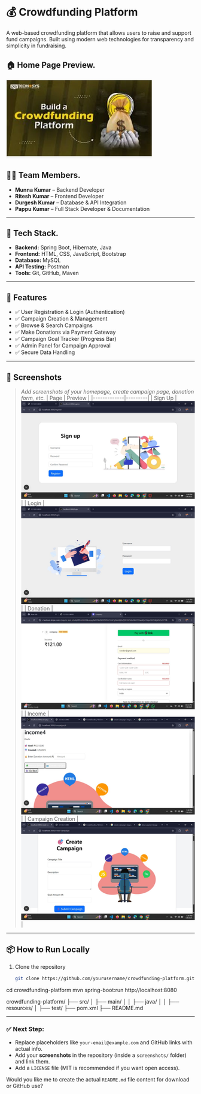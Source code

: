 # 💰 Crowdfunding Platform

A web-based crowdfunding platform that allows users to raise and support fund campaigns. Built using modern web technologies for transparency and simplicity in fundraising.

## 🏠 Home Page Preview.

![Home](https://github.com/pappukumar35/Crowdfunding-Platform/blob/1d43e5cf78c4d269374ef06e644c6ffc4225a3d3/crowdfunding.jpg?raw=true)


## 👨‍💻 Team Members.

- **Munna Kumar** – Backend Developer  
- **Ritesh Kumar** – Frontend Developer  
- **Durgesh Kumar** – Database & API Integration  
- **Pappu Kumar** – Full Stack Developer & Documentation

---

## 🧰 Tech Stack.

- **Backend:** Spring Boot, Hibernate, Java  
- **Frontend:** HTML, CSS, JavaScript, Bootstrap  
- **Database:** MySQL  
- **API Testing:** Postman  
- **Tools:** Git, GitHub, Maven

---

## 🔑 Features

- ✅ User Registration & Login (Authentication)
- ✅ Campaign Creation & Management
- ✅ Browse & Search Campaigns
- ✅ Make Donations via Payment Gateway
- ✅ Campaign Goal Tracker (Progress Bar)
- ✅ Admin Panel for Campaign Approval
- ✅ Secure Data Handling

---

## 📸 Screenshots

> _Add screenshots of your homepage, create campaign page, donation form, etc._
| Page        | Preview |
|-------------|---------|
| Sign Up     | ![Sign Up](https://github.com/pappukumar35/Crowdfunding-Platform/blob/ccc15bcdc8d94f15145cbac9b212d256200967e9/Sign%20up.jpg?raw=true) |
| Login       | ![Login](https://github.com/pappukumar35/Crowdfunding-Platform/blob/ccc15bcdc8d94f15145cbac9b212d256200967e9/Login.jpg?raw=true) |
| Donation    | ![Donation](https://github.com/pappukumar35/Crowdfunding-Platform/blob/ccc15bcdc8d94f15145cbac9b212d256200967e9/donation.jpg?raw=true) |
| Income      | ![Income](https://github.com/pappukumar35/Crowdfunding-Platform/blob/ccc15bcdc8d94f15145cbac9b212d256200967e9/income.jpg?raw=true) |
| Campaign Creation | ![Campaign](https://github.com/pappukumar35/Crowdfunding-Platform/blob/ccc15bcdc8d94f15145cbac9b212d256200967e9/Campaign%20create.jpg?raw=true) |

---
## 📦 How to Run Locally

1. Clone the repository  
   ```bash
   git clone https://github.com/yourusername/crowdfunding-platform.git
cd crowdfunding-platform
mvn spring-boot:run
http://localhost:8080

crowdfunding-platform/
├── src/
│   ├── main/
│   │   ├── java/
│   │   ├── resources/
│   ├── test/
├── pom.xml
├── README.md


---

### ✅ Next Step:
- Replace placeholders like `your-email@example.com` and GitHub links with actual info.
- Add your **screenshots** in the repository (inside a `screenshots/` folder) and link them.
- Add a `LICENSE` file (MIT is recommended if you want open access).

Would you like me to create the actual `README.md` file content for download or GitHub use?


